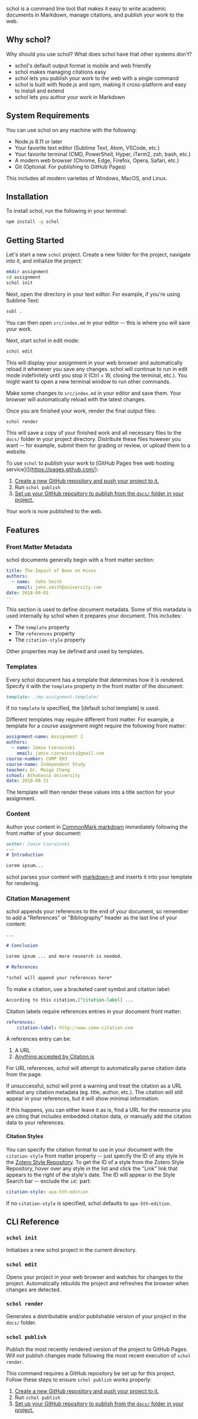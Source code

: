 schol is a command line tool that makes it easy to write academic documents in Markdown, manage citations, and publish your work to the web.

## Why schol?

Why should you use schol? What does schol have that other systems don't?

 - schol's default output format is mobile and web friendly
 - schol makes managing citations easy
 - schol lets you publish your work to the web with a single command
 - schol is built with Node.js and npm, making it cross-platform and easy to install and extend
 - schol lets you author your work in Markdown

## <a name="#requirements">System Requirements</a>

You can use schol on any machine with the following:

 - Node.js 8.11 or later
 - Your favorite text editor (Sublime Text, Atom, VSCode, etc.)
 - Your favorite terminal (CMD, PowerShell, Hyper, iTerm2, zsh, bash, etc.)
 - A modern web browser (Chrome, Edge, Firefox, Opera, Safari, etc.)
 - Git (Optional. For publishing to GitHub Pages)

This includes all modern varieties of Windows, MacOS, and Linux.

## Installation

To install schol, run the following in your terminal:

```sh
npm install -g schol
```

## Getting Started

Let's start a new `schol` project. Create a new folder for the project, navigate into it, and initialize the project:

```sh
mkdir assignment
cd assignment
schol init
```

Next, open the directory in your text editor. For example, if you're using Sublime Text:

```sh
subl .
```

You can then open `src/index.md` in your editor -- this is where you will save your work.

Next, start schol in edit mode:

```sh
schol edit
```

This will display your assignment in your web browser and automatically reload it whenever you save any changes. schol will continue to run in edit mode indefinitely until you stop it (Ctrl + W, closing the terminal, etc.). You might want to open a new terminal window to run other commands.

Make some changes to `src/index.md` in your editor and save them. Your browser will automatically reload with the latest changes.

Once you are finished your work, render the final output files:

```sh
schol render
```

This will save a copy of your finished work and all necessary files to the `docs/` folder in your project directory. Distribute these files however you want -- for example, submit them for grading or review, or upload them to a website.

To use `schol` to publish your work to [GitHub Pages free web hosting service](](https://pages.github.com/):

1. [Create a new GitHub repository and push your project to it.](https://help.github.com/articles/adding-an-existing-project-to-github-using-the-command-line/)
2. Run `schol publish`
3. [Set up your GitHub repository to publish from the `docs/` folder in your project.](https://help.github.com/articles/configuring-a-publishing-source-for-github-pages/#publishing-your-github-pages-site-from-a-docs-folder-on-your-master-branch)

Your work is now published to the web.

## Features

### Front Matter Metadata

schol documents generally begin with a front matter section:

```yaml
title: The Impact of Bees on Hives
authors:
  - name:  John Smith
    email: john.smith@university.com
date: 2018-09-01
---
```

This section is used to define document metadata. Some of this metadata is used internally by schol when it prepares your document. This includes:

- The `template` property
- The `references` property
- The `citation-style` property

Other properties may be defined and used by templates.

### Templates

Every schol document has a template that determines how it is rendered. Specify it with the `template` property in the front matter of the document:

```markdown
template: ./my-assignment-template/
```

If no `template` is specified, the [default schol template] is used.

Different templates may require different front matter. For example, a template for a course assignment might require the following front matter:

```yaml
assignment-name: Assignment 2
authors:
  - name: Jamie Czerwinski
    email: jamie.czerwinski@gmail.com
course-number: COMP 693
course-name: Independent Study
teacher: Dr. Maiga Chang
school: Athabasca University
date: 2018-08-31
```

The template will then render these values into a title section for your assignment.

### Content

Author your content in [CommonMark markdown](https://spec.commonmark.org/0.28/) immediately following the front matter of your document:

```markdown
author: Jamie Czerwinski
---
# Introduction

Lorem ipsum...

```

schol parses your content with [markdown-it](https://github.com/markdown-it/markdown-it) and inserts it into your template for rendering.

### Citation Management

schol appends your references to the end of your document, so remember to add a "References" or "Bibliography" header as the last line of your content:

```markdown
...

# Conclusion

Lorem ipsum ... and more research is needed.

# References

*schol will append your references here*
```

To make a citation, use a bracketed caret symbol and citation label:

```markdown
According to this citation,[^citation-label] ...
```

Citation labels require references entries in your document front matter:

```yaml
references:
    citation-label: http://www.some-citation.com
```

A references entry can be:

1. A URL
2. [Anything accepted by Citation.js](https://citation.js.org/api/tutorial-input_formats.html)

For URL references, schol will attempt to automatically parse citation data from the page.

If unsuccessful, schol will print a warning and treat the citation as a URL without any citation metadata (eg. title, author, etc.). The citation will still appear in your references, but it will show minimal information.

If this happens, you can either leave it as is, find a URL for the resource you are citing that includes embedded citation data, or manually add the citation data to your references.

#### Citation Styles

You can specify the citation format to use in your document with the `citation-style` front matter property -- just specify the ID of any style in the [Zotero Style Repository](https://www.zotero.org/styles). To get the ID of a style from the Zotero Style Repository, hover over any style in the list and click the "Link" link that appears to the right of the style's date. The ID will appear in the Style Search bar -- exclude the `id:` part:

```yaml
citation-style: apa-5th-edition
```

If no `citation-style` is specified, schol defaults to `apa-5th-edition`.

## CLI Reference

### `schol init`

Initializes a new schol project in the current directory.

### `schol edit`

Opens your project in your web browser and watches for changes to the project. Automatically rebuilds the project and refreshes the browser when changes are detected.

### `schol render`

Generates a distributable and/or publishable version of your project in the `docs/` folder.

### `schol publish`

Publish the most recently rendered version of the project to GitHub Pages. Will not publish changes made following the most recent execution of `schol render`.

This command requires a GitHub repository be set up for this project. Follow these steps to ensure `schol publish` works properly:

1. [Create a new GitHub repository and push your project to it.](https://help.github.com/articles/adding-an-existing-project-to-github-using-the-command-line/)
2. Run `schol publish`
3. [Set up your GitHub repository to publish from the `docs/` folder in your project.](https://help.github.com/articles/configuring-a-publishing-source-for-github-pages/#publishing-your-github-pages-site-from-a-docs-folder-on-your-master-branch)
